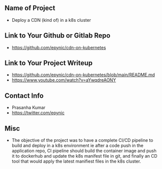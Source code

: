 ## Name of Project 
* Deploy a CDN (kind of) in a k8s cluster  

## Link to Your Github or Gitlab Repo
* https://github.com/epynic/cdn-on-kubernetes

## Link to Your Project Writeup
* https://github.com/epynic/cdn-on-kubernetes/blob/main/README.md
* https://www.youtube.com/watch?v=aYwqdreAONY

## Contact Info
* Prasanha Kumar
* https://twitter.com/epynic

## Misc 
* The objective of the project was to have a complete CI/CD pipeline to build and deploy in a k8s environment ie after a code push in the application repo, CI pipeline should build the container image and push it to dockerhub and update the k8s manifest file in git, and finally an CD tool that would apply the latest manifiest files in the k8s cluster.

